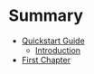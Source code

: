 # Summary

* [Quickstart Guide](README.md)
  * [Introduction](introduction.md)
* [First Chapter](chapter1.md)

